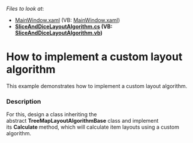 <!-- default file list -->
*Files to look at*:

* [MainWindow.xaml](./CS/CustomLayoutAlgorithmSample/MainWindow.xaml) (VB: [MainWindow.xaml](./VB/CustomLayoutAlgorithmSample/MainWindow.xaml))
* **[SliceAndDiceLayoutAlgorithm.cs](./CS/CustomLayoutAlgorithmSample/SliceAndDiceLayoutAlgorithm.cs) (VB: [SliceAndDiceLayoutAlgorithm.vb](./VB/CustomLayoutAlgorithmSample/SliceAndDiceLayoutAlgorithm.vb))**
<!-- default file list end -->
# How to implement a custom layout algorithm


This example demonstrates how to implement a custom layout algorithm.


<h3>Description</h3>

<p>For this, design a class inheriting the abstract&nbsp;<strong>TreeMapLayoutAlgorithmBase</strong>&nbsp;class and implement its&nbsp;<strong>Calculate&nbsp;</strong>method, which will calculate item layouts using a custom algorithm.</p>

<br/>


